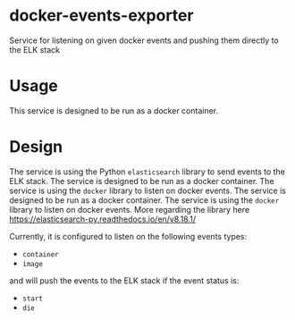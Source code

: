# docker-events-exporter
Service for listening on given docker events and pushing them directly to the ELK stack

# Usage

This service is designed to be run as a docker container.

# Design

The service is using the Python `elasticsearch` library to send events to the ELK stack. The service is designed to be run as a docker container. The service is using the `docker` library to listen on docker events. The service is designed to be run as a docker container. The service is using the `docker` library to listen on docker events. More regarding the library here https://elasticsearch-py.readthedocs.io/en/v8.18.1/

Currently, it is configured to listen on the following events types:
- `container`
- `image`

and will push the events to the ELK stack if the event status is:
- `start`
- `die`

